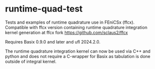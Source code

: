 # runtime-quad-test
Tests and examples of runtime quadrature use in FEniCSx (ffcx).
Compatible with ffcx version containing runtime quadrature integration kernel generation at ffcx fork https://github.com/sclaus2/ffcx 

Requires Basix 0.9.0 and later and ufl 2024.2.0. 

The runtime quadrature integration kernel can now be used via C++ and python and does not require a C-wrapper for Basix as tabulation is done outside of integral kernel. 

